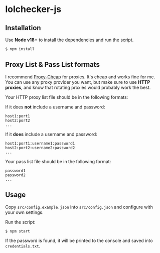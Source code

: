 # lolchecker-js

## Installation

Use **Node v18+** to install the dependencies and run the script.

```bash
$ npm install
```

## Proxy List & Pass List formats

I recommend [Proxy-Cheap](https://app.proxy-cheap.com/r/UCHmnC) for proxies. It's cheap and works fine for me. You can use any proxy provider you want, but make sure to use **HTTP proxies**, and know that rotating proxies would probably work the best.

Your HTTP proxy list file should be in the following formats:

If it does **not** include a username and password:
```
host1:port1
host2:port2
...
```

If it **does** include a username and password:
```
host1:port1:username1:password1
host2:port2:username2:password2
...
```

Your pass list file should be in the following format:
```
password1
password2
...
```

## Usage

Copy `src/config.example.json` into `src/config.json` and configure with your own settings.


Run the script:

```bash
$ npm start
```

If the password is found, it will be printed to the console and saved into `credentials.txt`.
